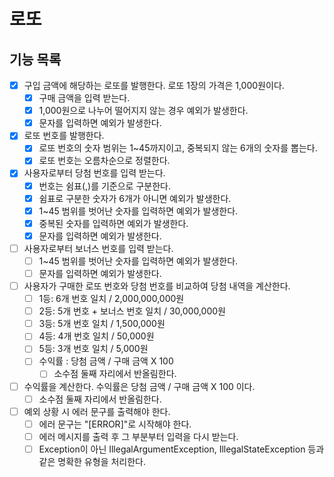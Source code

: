 # 로또

## 기능 목록

- [X] 구입 금액에 해당하는 로또를 발행한다. 로또 1장의 가격은 1,000원이다.
  - [X] 구매 금액을 입력 받는다.
  - [X] 1,000원으로 나누어 떨어지지 않는 경우 예외가 발생한다.
  - [X] 문자를 입력하면 예외가 발생한다.
- [X] 로또 번호를 발행한다.
    - [X] 로또 번호의 숫자 범위는 1~45까지이고, 중복되지 않는 6개의 숫자를 뽑는다.
    - [X] 로또 번호는 오름차순으로 정렬한다.
- [X] 사용자로부터 당첨 번호를 입력 받는다.
  - [X] 번호는 쉼표(,)를 기준으로 구분한다.
  - [X] 쉼표로 구분한 숫자가 6개가 아니면 예외가 발생한다.
  - [X] 1~45 범위를 벗어난 숫자를 입력하면 예외가 발생한다.
  - [X] 중복된 숫자를 입력하면 예외가 발생한다.
  - [X] 문자를 입력하면 예외가 발생한다.
- [ ] 사용자로부터 보너스 번호를 입력 받는다.
  - [ ] 1~45 범위를 벗어난 숫자를 입력하면 예외가 발생한다.
  - [ ] 문자를 입력하면 예외가 발생한다.
- [ ] 사용자가 구매한 로또 번호와 당첨 번호를 비교하여 당첨 내역을 계산한다.
    - [ ] 1등: 6개 번호 일치 / 2,000,000,000원
    - [ ] 2등: 5개 번호 + 보너스 번호 일치 / 30,000,000원
    - [ ] 3등: 5개 번호 일치 / 1,500,000원
    - [ ] 4등: 4개 번호 일치 / 50,000원
    - [ ] 5등: 3개 번호 일치 / 5,000원
    - [ ] 수익률 : 당첨 금액 / 구매 금액 X 100
      - [ ] 소수점 둘째 자리에서 반올림한다.
-[ ] 수익률을 계산한다. 수익률은 당첨 금액 / 구매 금액 X 100 이다.
  - [ ] 소수점 둘째 자리에서 반올림한다.
- [ ] 예외 상황 시 에러 문구를 출력해야 한다.
  - [ ] 에러 문구는 "[ERROR]"로 시작해야 한다.
  - [ ] 에러 메시지를 출력 후 그 부분부터 입력을 다시 받는다.
  - [ ] Exception이 아닌 IllegalArgumentException, IllegalStateException 등과 같은 명확한 유형을 처리한다.
